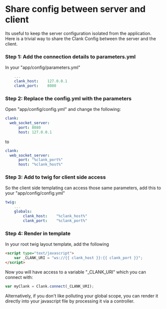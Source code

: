 # Share config between server and client

Its useful to keep the server configuration isolated from the application. Here is a trivial way to share the Clank Config between the server and the client.

### Step 1: Add the connection details to parameters.yml

In your "app/config/parameters.yml"

```yml
    ...
    clank_host:    127.0.0.1
    clank_port:    8080

```

### Step 2: Replace the config.yml with the parameters

Open "app/config/config.yml" and change the following:

```yaml
clank:
  web_socket_server:
      port: 8080
      host: 127.0.0.1
```

to

```yaml
clank:
  web_socket_server:
      port: "%clank_port%"
      host: "%clank_host%"
```

### Step 3: Add to twig for client side access

So the client side templating can access those same parameters, add this to your "app/config/config.yml"

```yaml
twig:
    ...
    globals:
        clank_host:    "%clank_host%"
        clank_port:    "%clank_port%"
```

### Step 4: Render in template

In your root twig layout template, add the following

```html
<script type="text/javascript">
    var _CLANK_URI = "ws://{{ clank_host }}:{{ clank_port }}";
</script>
```

Now you will have access to a variable "_CLANK_URI" which you can connect with:

```javascript
var myClank = Clank.connect(_CLANK_URI);
```

Alternatively, if you don't like polluting your global scope, you can render it directly into your javascript file by processing it via a controller.
